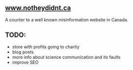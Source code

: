## www.notheydidnt.ca

A counter to a well known misinformation website in Canada.

## TODO:

- store with profits going to charity
- blog posts
- more info about science communication and its faults
- improve SEO

